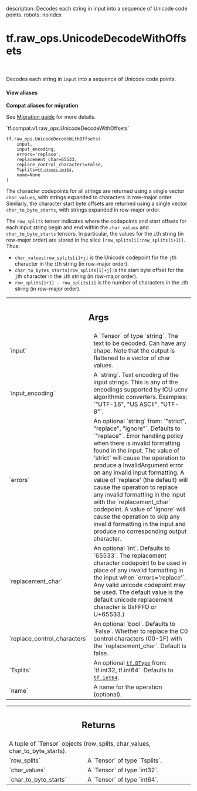 description: Decodes each string in input into a sequence of Unicode code points.
robots: noindex

# tf.raw_ops.UnicodeDecodeWithOffsets

<!-- Insert buttons and diff -->

<table class="tfo-notebook-buttons tfo-api nocontent" align="left">

</table>



Decodes each string in `input` into a sequence of Unicode code points.


<section class="expandable">
  <h4 class="showalways">View aliases</h4>
  <p>
<b>Compat aliases for migration</b>
<p>See
<a href="https://www.tensorflow.org/guide/migrate">Migration guide</a> for
more details.</p>
<p>`tf.compat.v1.raw_ops.UnicodeDecodeWithOffsets`</p>
</p>
</section>

<pre class="devsite-click-to-copy prettyprint lang-py tfo-signature-link">
<code>tf.raw_ops.UnicodeDecodeWithOffsets(
    input,
    input_encoding,
    errors=&#x27;replace&#x27;,
    replacement_char=65533,
    replace_control_characters=False,
    Tsplits=<a href="../../tf/dtypes.md#int64"><code>tf.dtypes.int64</code></a>,
    name=None
)
</code></pre>



<!-- Placeholder for "Used in" -->

The character codepoints for all strings are returned using a single vector
`char_values`, with strings expanded to characters in row-major order.
Similarly, the character start byte offsets are returned using a single vector
`char_to_byte_starts`, with strings expanded in row-major order.

The `row_splits` tensor indicates where the codepoints and start offsets for
each input string begin and end within the `char_values` and
`char_to_byte_starts` tensors.  In particular, the values for the `i`th
string (in row-major order) are stored in the slice
`[row_splits[i]:row_splits[i+1]]`. Thus:

* `char_values[row_splits[i]+j]` is the Unicode codepoint for the `j`th
  character in the `i`th string (in row-major order).
* `char_to_bytes_starts[row_splits[i]+j]` is the start byte offset for the `j`th
  character in the `i`th string (in row-major order).
* `row_splits[i+1] - row_splits[i]` is the number of characters in the `i`th
  string (in row-major order).

<!-- Tabular view -->
 <table class="responsive fixed orange">
<colgroup><col width="214px"><col></colgroup>
<tr><th colspan="2"><h2 class="add-link">Args</h2></th></tr>

<tr>
<td>
`input`<a id="input"></a>
</td>
<td>
A `Tensor` of type `string`.
The text to be decoded. Can have any shape. Note that the output is flattened
to a vector of char values.
</td>
</tr><tr>
<td>
`input_encoding`<a id="input_encoding"></a>
</td>
<td>
A `string`.
Text encoding of the input strings. This is any of the encodings supported
by ICU ucnv algorithmic converters. Examples: `"UTF-16", "US ASCII", "UTF-8"`.
</td>
</tr><tr>
<td>
`errors`<a id="errors"></a>
</td>
<td>
An optional `string` from: `"strict", "replace", "ignore"`. Defaults to `"replace"`.
Error handling policy when there is invalid formatting found in the input.
The value of 'strict' will cause the operation to produce a InvalidArgument
error on any invalid input formatting. A value of 'replace' (the default) will
cause the operation to replace any invalid formatting in the input with the
`replacement_char` codepoint. A value of 'ignore' will cause the operation to
skip any invalid formatting in the input and produce no corresponding output
character.
</td>
</tr><tr>
<td>
`replacement_char`<a id="replacement_char"></a>
</td>
<td>
An optional `int`. Defaults to `65533`.
The replacement character codepoint to be used in place of any invalid
formatting in the input when `errors='replace'`. Any valid unicode codepoint may
be used. The default value is the default unicode replacement character is
0xFFFD or U+65533.)
</td>
</tr><tr>
<td>
`replace_control_characters`<a id="replace_control_characters"></a>
</td>
<td>
An optional `bool`. Defaults to `False`.
Whether to replace the C0 control characters (00-1F) with the
`replacement_char`. Default is false.
</td>
</tr><tr>
<td>
`Tsplits`<a id="Tsplits"></a>
</td>
<td>
An optional <a href="../../tf/dtypes/DType.md"><code>tf.DType</code></a> from: `tf.int32, tf.int64`. Defaults to <a href="../../tf.md#int64"><code>tf.int64</code></a>.
</td>
</tr><tr>
<td>
`name`<a id="name"></a>
</td>
<td>
A name for the operation (optional).
</td>
</tr>
</table>



<!-- Tabular view -->
 <table class="responsive fixed orange">
<colgroup><col width="214px"><col></colgroup>
<tr><th colspan="2"><h2 class="add-link">Returns</h2></th></tr>
<tr class="alt">
<td colspan="2">
A tuple of `Tensor` objects (row_splits, char_values, char_to_byte_starts).
</td>
</tr>
<tr>
<td>
`row_splits`<a id="row_splits"></a>
</td>
<td>
A `Tensor` of type `Tsplits`.
</td>
</tr><tr>
<td>
`char_values`<a id="char_values"></a>
</td>
<td>
A `Tensor` of type `int32`.
</td>
</tr><tr>
<td>
`char_to_byte_starts`<a id="char_to_byte_starts"></a>
</td>
<td>
A `Tensor` of type `int64`.
</td>
</tr>
</table>

